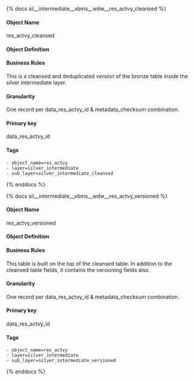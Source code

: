 {% docs sil__intermediate__xbms__wdw__res_actvy_cleansed %}

#### Object Name
res_actvy_cleansed

#### Object Definition


#### Business Rules
This is a cleansed and deduplicated version of the bronze table inside the silver intermediate layer.

#### Granularity
One record per data_res_actvy_id & metadata_checksum combination.

#### Primary key
data_res_actvy_id

#### Tags
    - object_name=res_actvy
    - layer=silver_intermediate
    - sub_layer=silver_intermediate_cleansed

{% enddocs %}

{% docs sil__intermediate__xbms__wdw__res_actvy_versioned %}

#### Object Name
res_actvy_versioned

#### Object Definition


#### Business Rules
This table is built on the top of the cleansed table. In addition to the cleansed table fields, it contains the versioning fields also.

#### Granularity
One record per data_res_actvy_id & metadata_checksum combination.

#### Primary key
data_res_actvy_id

#### Tags
    - object_name=res_actvy
    - layer=silver_intermediate
    - sub_layer=silver_intermediate_versioned

{% enddocs %}